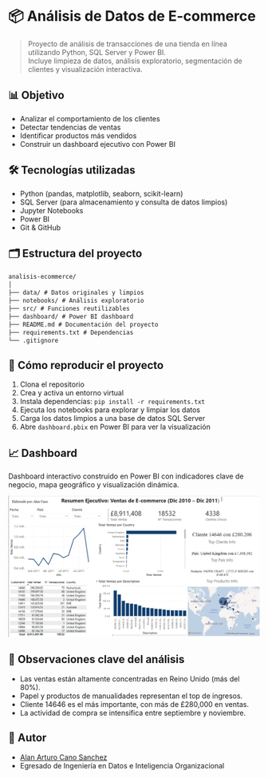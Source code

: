 # 📦 Análisis de Datos de E-commerce

> Proyecto de análisis de transacciones de una tienda en línea utilizando Python, SQL Server y Power BI.  
> Incluye limpieza de datos, análisis exploratorio, segmentación de clientes y visualización interactiva.

## 📊 Objetivo

- Analizar el comportamiento de los clientes
- Detectar tendencias de ventas
- Identificar productos más vendidos
- Construir un dashboard ejecutivo con Power BI

## 🛠️ Tecnologías utilizadas

- Python (pandas, matplotlib, seaborn, scikit-learn)
- SQL Server (para almacenamiento y consulta de datos limpios)
- Jupyter Notebooks
- Power BI
- Git & GitHub


## 🗂️ Estructura del proyecto

 `````
analisis-ecommerce/
│
├── data/ # Datos originales y limpios
├── notebooks/ # Análisis exploratorio
├── src/ # Funciones reutilizables
├── dashboard/ # Power BI dashboard
├── README.md # Documentación del proyecto
├── requirements.txt # Dependencias
└── .gitignore
 `````


## 🚀 Cómo reproducir el proyecto

1. Clona el repositorio
2. Crea y activa un entorno virtual
3. Instala dependencias: `pip install -r requirements.txt`
4. Ejecuta los notebooks para explorar y limpiar los datos
5. Carga los datos limpios a una base de datos SQL Server
6. Abre `dashboard.pbix` en Power BI para ver la visualización


## 📈 Dashboard 

Dashboard interactivo construido en Power BI con indicadores clave de negocio, mapa geográfico y visualización dinámica.

![Vista general del dashboard](dashboard/capturas/dashboard_general.png)


## 🧠 Observaciones clave del análisis

- Las ventas están altamente concentradas en Reino Unido (más del 80%).
- Papel y productos de manualidades representan el top de ingresos.
- Cliente 14646 es el más importante, con más de £280,000 en ventas.
- La actividad de compra se intensifica entre septiembre y noviembre.


## 👤 Autor

- [Alan Arturo Cano Sanchez](https://www.linkedin.com/in/alan-arturo-cano-sanchez-511855361)
- Egresado de Ingeniería en Datos e Inteligencia Organizacional

